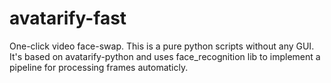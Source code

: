 # avatarify-fast
One-click video face-swap. This is a pure python scripts without any GUI. It's based on avatarify-python and uses face_recognition lib to implement a pipeline for processing frames automaticly.  

